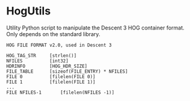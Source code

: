 # HogUtils

Utility Python script to manipulate the Descent 3 HOG container format. Only depends on the standard library.

```
HOG FILE FORMAT v2.0, used in Descent 3

HOG_TAG_STR		[strlen()]
NFILES			[int32]
HDRINFO			[HOG_HDR_SIZE]
FILE_TABLE		[sizeof(FILE_ENTRY) * NFILES]
FILE 0			[filelen(FILE 0)]
FILE 1			[filelen(FILE 1)]
...
FILE NFILES-1		[filelen(NFILES -1)]
```